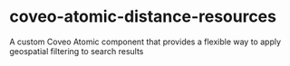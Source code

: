 # coveo-atomic-distance-resources
A custom Coveo Atomic component that provides a flexible way to apply geospatial filtering to search results
